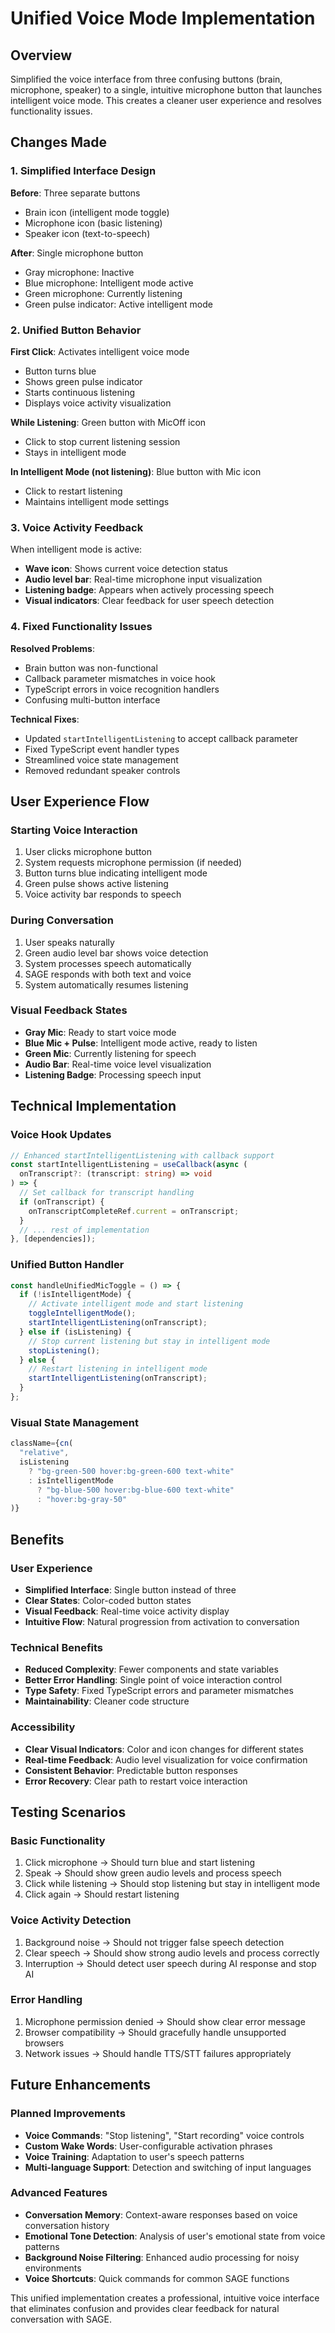# Unified Voice Mode Implementation

## Overview

Simplified the voice interface from three confusing buttons (brain, microphone, speaker) to a single, intuitive microphone button that launches intelligent voice mode. This creates a cleaner user experience and resolves functionality issues.

## Changes Made

### 1. Simplified Interface Design

**Before**: Three separate buttons
- Brain icon (intelligent mode toggle)
- Microphone icon (basic listening)
- Speaker icon (text-to-speech)

**After**: Single microphone button
- Gray microphone: Inactive
- Blue microphone: Intelligent mode active
- Green microphone: Currently listening
- Green pulse indicator: Active intelligent mode

### 2. Unified Button Behavior

**First Click**: Activates intelligent voice mode
- Button turns blue
- Shows green pulse indicator
- Starts continuous listening
- Displays voice activity visualization

**While Listening**: Green button with MicOff icon
- Click to stop current listening session
- Stays in intelligent mode

**In Intelligent Mode (not listening)**: Blue button with Mic icon
- Click to restart listening
- Maintains intelligent mode settings

### 3. Voice Activity Feedback

When intelligent mode is active:
- **Wave icon**: Shows current voice detection status
- **Audio level bar**: Real-time microphone input visualization
- **Listening badge**: Appears when actively processing speech
- **Visual indicators**: Clear feedback for user speech detection

### 4. Fixed Functionality Issues

**Resolved Problems**:
- Brain button was non-functional
- Callback parameter mismatches in voice hook
- TypeScript errors in voice recognition handlers
- Confusing multi-button interface

**Technical Fixes**:
- Updated `startIntelligentListening` to accept callback parameter
- Fixed TypeScript event handler types
- Streamlined voice state management
- Removed redundant speaker controls

## User Experience Flow

### Starting Voice Interaction
1. User clicks microphone button
2. System requests microphone permission (if needed)
3. Button turns blue indicating intelligent mode
4. Green pulse shows active listening
5. Voice activity bar responds to speech

### During Conversation
1. User speaks naturally
2. Green audio level bar shows voice detection
3. System processes speech automatically
4. SAGE responds with both text and voice
5. System automatically resumes listening

### Visual Feedback States
- **Gray Mic**: Ready to start voice mode
- **Blue Mic + Pulse**: Intelligent mode active, ready to listen
- **Green Mic**: Currently listening for speech
- **Audio Bar**: Real-time voice level visualization
- **Listening Badge**: Processing speech input

## Technical Implementation

### Voice Hook Updates
```typescript
// Enhanced startIntelligentListening with callback support
const startIntelligentListening = useCallback(async (
  onTranscript?: (transcript: string) => void
) => {
  // Set callback for transcript handling
  if (onTranscript) {
    onTranscriptCompleteRef.current = onTranscript;
  }
  // ... rest of implementation
}, [dependencies]);
```

### Unified Button Handler
```typescript
const handleUnifiedMicToggle = () => {
  if (!isIntelligentMode) {
    // Activate intelligent mode and start listening
    toggleIntelligentMode();
    startIntelligentListening(onTranscript);
  } else if (isListening) {
    // Stop current listening but stay in intelligent mode
    stopListening();
  } else {
    // Restart listening in intelligent mode
    startIntelligentListening(onTranscript);
  }
};
```

### Visual State Management
```typescript
className={cn(
  "relative",
  isListening 
    ? "bg-green-500 hover:bg-green-600 text-white" 
    : isIntelligentMode 
      ? "bg-blue-500 hover:bg-blue-600 text-white" 
      : "hover:bg-gray-50"
)}
```

## Benefits

### User Experience
- **Simplified Interface**: Single button instead of three
- **Clear States**: Color-coded button states
- **Visual Feedback**: Real-time voice activity display
- **Intuitive Flow**: Natural progression from activation to conversation

### Technical Benefits
- **Reduced Complexity**: Fewer components and state variables
- **Better Error Handling**: Single point of voice interaction control
- **Type Safety**: Fixed TypeScript errors and parameter mismatches
- **Maintainability**: Cleaner code structure

### Accessibility
- **Clear Visual Indicators**: Color and icon changes for different states
- **Real-time Feedback**: Audio level visualization for voice confirmation
- **Consistent Behavior**: Predictable button responses
- **Error Recovery**: Clear path to restart voice interaction

## Testing Scenarios

### Basic Functionality
1. Click microphone → Should turn blue and start listening
2. Speak → Should show green audio levels and process speech
3. Click while listening → Should stop listening but stay in intelligent mode
4. Click again → Should restart listening

### Voice Activity Detection
1. Background noise → Should not trigger false speech detection
2. Clear speech → Should show strong audio levels and process correctly
3. Interruption → Should detect user speech during AI response and stop AI

### Error Handling
1. Microphone permission denied → Should show clear error message
2. Browser compatibility → Should gracefully handle unsupported browsers
3. Network issues → Should handle TTS/STT failures appropriately

## Future Enhancements

### Planned Improvements
- **Voice Commands**: "Stop listening", "Start recording" voice controls
- **Custom Wake Words**: User-configurable activation phrases
- **Voice Training**: Adaptation to user's speech patterns
- **Multi-language Support**: Detection and switching of input languages

### Advanced Features
- **Conversation Memory**: Context-aware responses based on voice conversation history
- **Emotional Tone Detection**: Analysis of user's emotional state from voice patterns
- **Background Noise Filtering**: Enhanced audio processing for noisy environments
- **Voice Shortcuts**: Quick commands for common SAGE functions

This unified implementation creates a professional, intuitive voice interface that eliminates confusion and provides clear feedback for natural conversation with SAGE.
